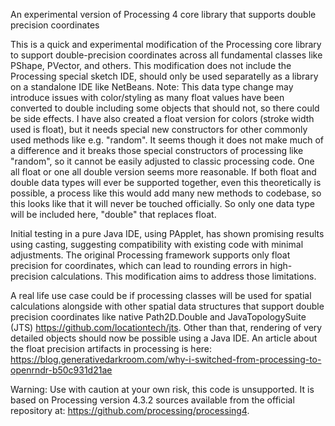 An experimental version of Processing 4 core library that supports double precision coordinates

This is a quick and experimental modification of the Processing core library to support double-precision coordinates across all fundamental classes like PShape, PVector, and others.
This modification does not include the Processing special sketch IDE, should only be used separatelly as a library on a standalone IDE like NetBeans.
Note: This data type change may introduce issues with color/styling as many float values have been converted to double including some objects that should not, so there could be side effects. I have also created a float version for colors (stroke width used is float), but it needs special new constructors for other commonly used methods like e.g. "random". It seems though it does not make much of a difference and it breaks those special constructors of processing like "random", so it cannot be easily adjusted to classic processing code. One all float or one all double version seems more reasonable.
If both float and double data types will ever be supported together, even this theoretically is possible, a process like this would add many new methods to codebase, so this looks like that it will never be touched officially.
So only one data type will be included here, "double" that replaces float.

Initial testing in a pure Java IDE, using PApplet, has shown promising results using casting, suggesting compatibility with existing code with minimal adjustments.
The original Processing framework supports only float precision for coordinates, which can lead to rounding errors in high-precision calculations. This modification aims to address those limitations.


A real life use case could be if processing classes will be used for spatial calculations alongside with other spatial data structures that support double precision coordinates like native Path2D.Double and JavaTopologySuite (JTS) https://github.com/locationtech/jts.
Other than that, rendering of very detailed objects should now be possible using a Java IDE.
An article about the float precision artifacts in processing is here: https://blog.generativedarkroom.com/why-i-switched-from-processing-to-openrndr-b50c931d21ae

Warning: Use with caution at your own risk, this code is unsupported. It is based on Processing version 4.3.2 sources available from the official repository at: https://github.com/processing/processing4.
